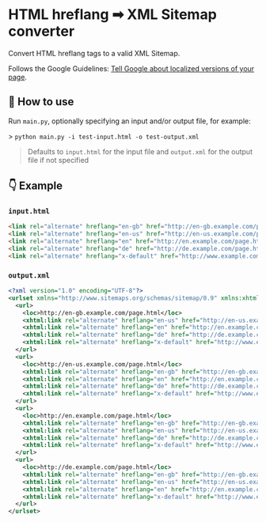 # HTML hreflang ➡ XML Sitemap converter

Convert HTML hreflang tags to a valid XML Sitemap.

Follows the Google Guidelines: [Tell Google about localized versions of your page](https://developers.google.com/search/docs/advanced/crawling/localized-versions).

## 📘 How to use

Run `main.py`, optionally specifying an input and/or output file, for example:

\> `python main.py -i test-input.html -o test-output.xml`

> Defaults to `input.html` for the input file and `output.xml` for the output file if not specified

## 👇 Example

### `input.html`

```html
<link rel="alternate" hreflang="en-gb" href="http://en-gb.example.com/page.html" />
<link rel="alternate" hreflang="en-us" href="http://en-us.example.com/page.html" />
<link rel="alternate" hreflang="en" href="http://en.example.com/page.html" />
<link rel="alternate" hreflang="de" href="http://de.example.com/page.html" />
<link rel="alternate" hreflang="x-default" href="http://www.example.com/" />
```

### `output.xml`

```xml
<?xml version="1.0" encoding="UTF-8"?>
<urlset xmlns="http://www.sitemaps.org/schemas/sitemap/0.9" xmlns:xhtml="http://www.w3.org/1999/xhtml">
  <url>
    <loc>http://en-gb.example.com/page.html</loc>
    <xhtml:link rel="alternate" hreflang="en-us" href="http://en-us.example.com/page.html"/>
    <xhtml:link rel="alternate" hreflang="en" href="http://en.example.com/page.html"/>
    <xhtml:link rel="alternate" hreflang="de" href="http://de.example.com/page.html"/>
    <xhtml:link rel="alternate" hreflang="x-default" href="http://www.example.com/"/>
  </url>
  <url>
    <loc>http://en-us.example.com/page.html</loc>
    <xhtml:link rel="alternate" hreflang="en-gb" href="http://en-gb.example.com/page.html"/>
    <xhtml:link rel="alternate" hreflang="en" href="http://en.example.com/page.html"/>
    <xhtml:link rel="alternate" hreflang="de" href="http://de.example.com/page.html"/>
    <xhtml:link rel="alternate" hreflang="x-default" href="http://www.example.com/"/>
  </url>
  <url>
    <loc>http://en.example.com/page.html</loc>
    <xhtml:link rel="alternate" hreflang="en-gb" href="http://en-gb.example.com/page.html"/>
    <xhtml:link rel="alternate" hreflang="en-us" href="http://en-us.example.com/page.html"/>
    <xhtml:link rel="alternate" hreflang="de" href="http://de.example.com/page.html"/>
    <xhtml:link rel="alternate" hreflang="x-default" href="http://www.example.com/"/>
  </url>
  <url>
    <loc>http://de.example.com/page.html</loc>
    <xhtml:link rel="alternate" hreflang="en-gb" href="http://en-gb.example.com/page.html"/>
    <xhtml:link rel="alternate" hreflang="en-us" href="http://en-us.example.com/page.html"/>
    <xhtml:link rel="alternate" hreflang="en" href="http://en.example.com/page.html"/>
    <xhtml:link rel="alternate" hreflang="x-default" href="http://www.example.com/"/>
  </url>
</urlset>
```
